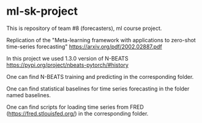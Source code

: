 # ml-sk-project

This is repository of team #8 (forecasters), ml course project.

Replication of the "Meta-learning framework with applications to zero-shot time-series forecasting"
https://arxiv.org/pdf/2002.02887.pdf

In this project we used 1.3.0 version of N-BEATS https://pypi.org/project/nbeats-pytorch/#history

One can find N-BEATS training and predicting in the corresponding folder.

One can find statistical baselines for time series forecasting in the folder named baselines.

One can find scripts for loading time series from FRED (https://fred.stlouisfed.org/) in the corresponding folder.
